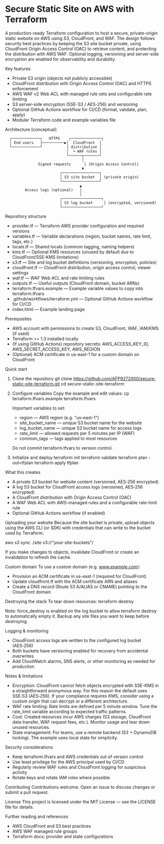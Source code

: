 # Secure Static Site on AWS with Terraform

A production-ready Terraform configuration to host a secure, private-origin static website on AWS using S3, CloudFront, and WAF. The design follows security best practices by keeping the S3 site bucket private, using CloudFront Origin Access Control (OAC) to retrieve content, and protecting the distribution with AWS WAF. Optional logging, versioning and server-side encryption are enabled for observability and durability.

Key features
- Private S3 origin (objects not publicly accessible)
- CloudFront distribution with Origin Access Control (OAC) and HTTPS enforcement
- AWS WAF v2 Web ACL with managed rule sets and configurable rate limiting
- S3 server-side encryption (SSE-S3 / AES-256) and versioning
- Optional GitHub Actions workflow for CI/CD (format, validate, plan, apply)
- Modular Terraform code and example variables file

Architecture (conceptual)
```
  ┌─────────────┐   HTTPS    ┌──────────────┐
  │ End users   ├──────────▶│  CloudFront  │
  └─────────────┘           │ distribution │
                            │  + WAF rules │
                            └──────┬───────┘
                                   │
               Signed requests      │ (Origin Access Control)
                                   ▼
                         ┌─────────────────┐
                         │ S3 site bucket  │ (private origin)
                         └─────────────────┘
                                  ▲
         Access logs (optional)   │
                                  │
                         ┌──────────────────┐
                         │ S3 log bucket     │ (encrypted, versioned)
                         └──────────────────┘
```

Repository structure
- provider.tf — Terraform AWS provider configuration and required versions
- variables.tf — Variable declarations (region, bucket names, rate limit, tags, etc.)
- locals.tf — Shared locals (common tagging, naming helpers)
- kms.tf — Optional KMS resources (unused by default due to CloudFront/SSE‑KMS limitations)
- s3.tf — Site and log bucket definitions (versioning, encryption, policies)
- cloudfront.tf — CloudFront distribution, origin access control, viewer settings
- waf.tf — WAF Web ACL and rate limiting rules
- outputs.tf — Useful outputs (CloudFront domain, bucket ARNs)
- terraform.tfvars.example — Example variable values to copy into terraform.tfvars
- .github/workflows/terraform.yml — Optional GitHub Actions workflow for CI/CD
- index.html — Example landing page

Prerequisites
- AWS account with permissions to create S3, CloudFront, WAF, IAM/KMS (if used)
- Terraform >= 1.3 installed locally
- (If using GitHub Actions) repository secrets: AWS_ACCESS_KEY_ID, AWS_SECRET_ACCESS_KEY, AWS_REGION
- (Optional) ACM certificate in us-east-1 for a custom domain on CloudFront

Quick start

1. Clone the repository
   git clone https://github.com/AFP9272000/secure-static-site-terraform.git
   cd secure-static-site-terraform

2. Configure variables
   Copy the example and edit values:
   cp terraform.tfvars.example terraform.tfvars

   Important variables to set:
   - region — AWS region (e.g. "us-east-1")
   - site_bucket_name — unique S3 bucket name for the website
   - log_bucket_name — unique S3 bucket name for access logs
   - rate_limit — allowed requests per 5 minutes per IP (WAF)
   - common_tags — tags applied to most resources

   Do not commit terraform.tfvars to version control.

3. Initialize and deploy
   terraform init
   terraform validate
   terraform plan -out=tfplan
   terraform apply tfplan

What this creates
- A private S3 bucket for website content (versioned, AES‑256 encrypted)
- A log S3 bucket for CloudFront access logs (versioned, AES‑256 encrypted)
- A CloudFront distribution with Origin Access Control (OAC)
- A WAF Web ACL with AWS-managed rules and a configurable rate-limit rule
- Optional GitHub Actions workflow (if enabled)

Uploading your website
Because the site bucket is private, upload objects using the AWS CLI (or SDK) with credentials that can write to the bucket used by Terraform:

aws s3 sync ./site s3://"your-site-buckets"/

If you make changes to objects, invalidate CloudFront or create an invalidation to refresh the cache.

Custom domain
To use a custom domain (e.g. www.example.com):
- Provision an ACM certificate in us-east-1 (required for CloudFront)
- Update cloudfront.tf with the ACM certificate ARN and aliases
- Create a DNS record (Route 53 A/ALIAS or CNAME) pointing to the CloudFront domain

Destroying the stack
To tear down resources:
terraform destroy

Note: force_destroy is enabled on the log bucket to allow terraform destroy to automatically empty it. Backup any site files you want to keep before destroying.

Logging & monitoring
- CloudFront access logs are written to the configured log bucket (AES‑256)
- Both buckets have versioning enabled for recovery from accidental overwrites
- Add CloudWatch alarms, SNS alerts, or other monitoring as needed for production

Notes & limitations
- Encryption: CloudFront cannot fetch objects encrypted with SSE-KMS in a straightforward anonymous way. For this reason the default uses SSE‑S3 (AES‑256). If your compliance requires KMS, consider using a custom origin that can decrypt or a different architecture.
- WAF rate limiting: Rate limits are defined per 5 minute window. Tune the rate_limit variable according to expected traffic patterns.
- Cost: Created resources incur AWS charges (S3 storage, CloudFront data transfer, WAF request fees, etc.). Monitor usage and tear down unused resources.
- State management: For teams, use a remote backend (S3 + DynamoDB locking). The example uses local state for simplicity.

Security considerations
- Keep terraform.tfvars and AWS credentials out of version control
- Use least privilege for the AWS principal used by CI/CD
- Regularly review WAF rules and CloudFront logging for suspicious activity
- Rotate keys and rotate IAM roles where possible

Contributing
Contributions welcome. Open an issue to discuss changes or submit a pull request.

License
This project is licensed under the MIT License — see the LICENSE file for details.

Further reading and references
- AWS CloudFront and S3 best practices
- AWS WAF managed rule groups
- Terraform docs: provider and state configurations
